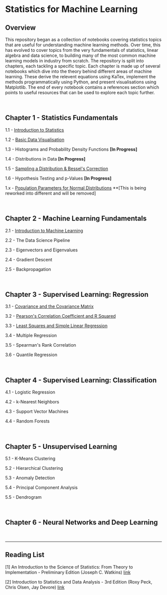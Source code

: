 # Statistics for Machine Learning

## Overview

This repository began as a collection of notebooks covering statistics topics that are useful for understanding machine learning methods. Over time, this has evolved to cover topics from the very fundamentals of statistics, linear algebra and data science, to building many of the most common machine learning models in industry from scratch. The repository is split into chapters, each tackling a specific topic. Each chapter is made up of several notebooks which dive into the theory behind different areas of machine learning. These derive the relevent equations using KaTex, implement the methods programmatically using Python, and present visualisations using Matplotlib. The end of every notebook contains a references section which points to useful resources that can be used to explore each topic further.

&nbsp;

## Chapter 1 - Statistics Fundamentals

1.1 - [Introduction to Statistics](https://github.com/BradneySmith/Statistics-for-Machine-Learning/blob/main/Chapter%201%20-%20Statistics%20Fundamentals/1.1%20-%20Introduction%20to%20Statistics.ipynb)

1.2 - [Basic Data Visualisation](https://github.com/BradneySmith/Statistics-for-Machine-Learning/blob/main/Chapter%201%20-%20Statistics%20Fundamentals/1.2%20-%20Basic%20Data%20Visualisation.ipynb)

1.3 - Histograms and Probability Density Functions **[In Progress]**

1.4 - Distributions in Data **[In Progress]**

1.5 - [Sampling a Distribution & Bessel's Correction](https://github.com/BradneySmith/Statistics-for-Machine-Learning/blob/main/Chapter%201%20-%20Statistics%20Fundamentals/1.5-%20Sampling%20a%20Distribution%20&%20Bessel's%20Correction.ipynb)

1.6 - Hypothesis Testing and p-Values **[In Progress]**

1.x - [Population Parameters for Normal Distributions](https://github.com/BradneySmith/Statistics-for-Machine-Learning/blob/main/Chapter%201%20-%20Statistics%20Fundamentals/1.3%20-%20Population%20Parameters%20for%20Normal%20Distributions.ipynb) **[This is being reworked into different and will be removed]

&nbsp;

## Chapter 2 - Machine Learning Fundamentals

2.1 - [Introduction to Machine Learning](https://github.com/BradneySmith/Statistics-for-Machine-Learning/blob/main/Chapter%202%20-%20Machine%20Learning%20Fundamentals/2.1%20-%20Introduction%20to%20Machine%20Learning.ipynb)

2.2 - The Data Science Pipeline

2.3 - Eigenvectors and Eigenvalues

2.4 - Gradient Descent

2.5 - Backpropagation

&nbsp;

## Chapter 3 - Supervised Learning: Regression

3.1 - [Covariance and the Covariance Matrix](https://github.com/BradneySmith/Statistics-for-Machine-Learning/blob/main/Chapter%203%20-%20Supervised%20Learning:%20Regression/3.1%20-%20Covariance%20and%20the%20Covariance%20Matrix.ipynb)

3.2 - [Pearson's Correlation Coefficient and R Squared](https://github.com/BradneySmith/Statistics-for-Machine-Learning/blob/main/Chapter%203%20-%20Supervised%20Learning:%20Regression/3.2%20-%20Pearson's%20Correlation%20Coefficient%20and%20R%20Squared.ipynb)

3.3 - [Least Squares and Simple Linear Regression](https://github.com/BradneySmith/Statistics-for-Machine-Learning/blob/main/Chapter%203%20-%20Supervised%20Learning:%20Regression/3.3%20-%20Least%20Squares%20and%20Simple%20Linear%20Regression.ipynb)

3.4 - Multiple Regression

3.5 - Spearman's Rank Correlation

3.6 - Quantile Regression

&nbsp;


## Chapter 4 - Supervised Learning: Classification

4.1 - Logistic Regression

4.2 - k-Nearest Neighbors

4.3 - Support Vector Machines

4.4 - Random Forests

&nbsp; 

## Chapter 5 - Unsupervised Learning

5.1 - K-Means Clustering

5.2 - Hierarchical Clustering

5.3 - Anomaly Detection

5.4 - Principal Component Analysis

5.5 - Dendrogram

&nbsp;

## Chapter 6 - Neural Networks and Deep Learning

&nbsp;

___

## Reading List

[1] An Introduction to the Science of Statistics: From Theory to Implementation - Preliminary Edition (Joseph C. Watkins) [link](https://www.math.arizona.edu/~jwatkins/statbook.pdf)

[2] Introduction to Statistics and Data Analysis - 3rd Edition (Roxy Peck, Chris Olsen, Jay Devore) [link](https://www.spps.org/cms/lib/MN01910242/Centricity/Domain/859/Statistics%20Textbook.pdf)
